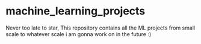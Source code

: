 # machine_learning_projects
Never too late to star, This repository contains all the ML projects from small scale to whatever scale i am gonna work on in the future :)
